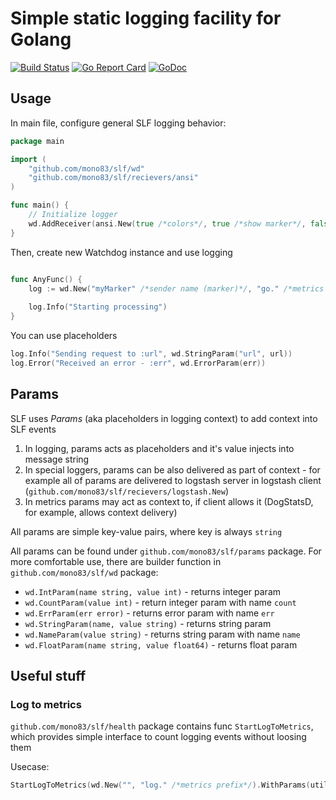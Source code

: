 # Simple static logging facility for Golang
[![Build Status](https://travis-ci.org/mono83/slf.svg)](https://travis-ci.org/mono83/slf)
[![Go Report Card](https://goreportcard.com/badge/github.com/mono83/slf)](https://goreportcard.com/report/github.com/mono83/slf)
[![GoDoc](https://godoc.org/github.com/mono83/slf?status.svg)](https://godoc.org/github.com/mono83/slf)

## Usage

In main file, configure general SLF logging behavior:

```go
package main

import (
    "github.com/mono83/slf/wd"
    "github.com/mono83/slf/recievers/ansi"
)

func main() {
    // Initialize logger
    wd.AddReceiver(ansi.New(true /*colors*/, true /*show marker*/, false /*async*/))
}

```

Then, create new Watchdog instance and use logging

```go

func AnyFunc() {
    log := wd.New("myMarker" /*sender name (marker)*/, "go." /*metrics prefix*/)
    
    log.Info("Starting processing")
}

```

You can use placeholders 

```go
log.Info("Sending request to :url", wd.StringParam("url", url))
log.Error("Received an error - :err", wd.ErrorParam(err))
```

## Params

SLF uses *Params* (aka placeholders in logging context) to add context into SLF events

1. In logging, params acts as placeholders and it's value injects into message string
2. In special loggers, params can be also delivered as part of context - for example all of params are delivered to logstash server in logstash client (`github.com/mono83/slf/recievers/logstash.New`)
3. In metrics params may act as context to, if client allows it (DogStatsD, for example, allows context delivery)

All params are simple key-value pairs, where key is always `string`

All params can be found under `github.com/mono83/slf/params` package. For more comfortable use, there are builder function in `github.com/mono83/slf/wd` package:

* `wd.IntParam(name string, value int)` - returns integer param
* `wd.CountParam(value int)` - return integer param with name `count`
* `wd.ErrParam(err error)` - returns error param with name `err`
* `wd.StringParam(name, value string)` - returns string param
* `wd.NameParam(value string)` - returns string param with name `name`
* `wd.FloatParam(name string, value float64)` - returns float param

## Useful stuff

### Log to metrics

`github.com/mono83/slf/health` package contains func `StartLogToMetrics`, which provides simple interface to
count logging events without loosing them 

Usecase:

```go
StartLogToMetrics(wd.New("", "log." /*metrics prefix*/).WithParams(util.HostParam()))
```
